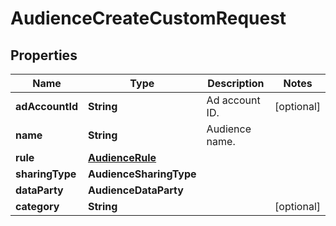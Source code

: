 

# AudienceCreateCustomRequest


## Properties

Name | Type | Description | Notes
------------ | ------------- | ------------- | -------------
**adAccountId** | **String** | Ad account ID. |  [optional]
**name** | **String** | Audience name. | 
**rule** | [**AudienceRule**](AudienceRule.md) |  | 
**sharingType** | **AudienceSharingType** |  | 
**dataParty** | **AudienceDataParty** |  | 
**category** | **String** |  |  [optional]



